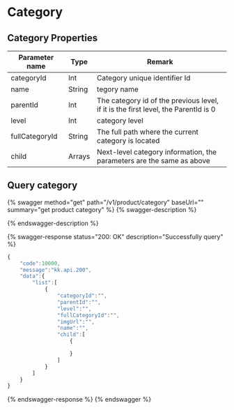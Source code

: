 # Category

## Category Properties

| Parameter name | Type   | Remark                                                                             |
| -------------- | ------ | ---------------------------------------------------------------------------------- |
| categoryId     | Int    | Category unique identifier Id                                                      |
| name           | String | tegory name                                                                        |
| parentId       | Int    | The category id of the previous level, if it is the first level, the ParentId is 0 |
| level          | Int    | category level                                                                     |
| fullCategoryId | String | The full path where the current category is located                                |
| child          | Arrays | Next-level category information, the parameters are the same as above              |

## Query category

{% swagger method="get" path="/v1/product/category" baseUrl="" summary="get product category" %}
{% swagger-description %}

{% endswagger-description %}

{% swagger-response status="200: OK" description="Successfully query" %}
```javascript
{
    "code":10000,
    "message":"kk.api.200",
    "data":{
        "list":[
            {
                "categoryId":"",
                "parentId":"",
                "level":"",
                "fullCategoryId":"",
                "imgUrl":"",
                "name":"",
                "child":[
                    {

                    }
                ]
            }
        ]
    }
}
```
{% endswagger-response %}
{% endswagger %}
